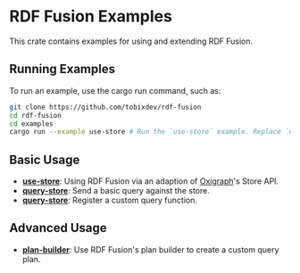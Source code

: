 # RDF Fusion Examples

This crate contains examples for using and extending RDF Fusion.

## Running Examples

To run an example, use the cargo run command, such as:

```bash
git clone https://github.com/tobixdev/rdf-fusion
cd rdf-fusion
cd examples
cargo run --example use-store # Run the `use-store` example. Replace `use-store` with the name of the example.
```

## Basic Usage

* **[use-store](./examples/use_store.rs)**: Using RDF Fusion via an adaption of [Oxigraph](https://github.com/oxigraph/oxigraph)'s 
  Store API. 
* **[query-store](./examples/query_store.rs)**: Send a basic query against the store.
* **[query-store](./examples/custom_function.rs)**: Register a custom query function.

## Advanced Usage

* **[plan-builder](./examples/plan_builder.rs)**: Use RDF Fusion's plan builder to create a custom query plan.

